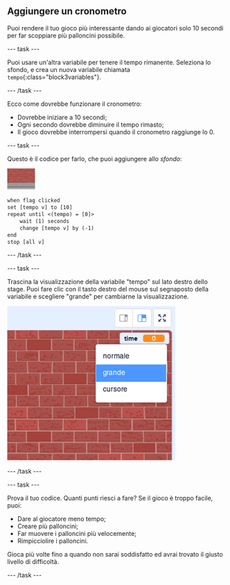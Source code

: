 ## Aggiungere un cronometro

Puoi rendere il tuo gioco più interessante dando ai giocatori solo 10 secondi per far scoppiare più palloncini possibile.

--- task ---

Puoi usare un'altra variabile per tenere il tempo rimanente. Seleziona lo sfondo, e crea un nuova variabile chiamata `tempo`{:class="block3variables"}.

--- /task ---

Ecco come dovrebbe funzionare il cronometro:

+ Dovrebbe iniziare a 10 secondi;
+ Ogni secondo dovrebbe diminuire il tempo rimasto;
+ Il gioco dovrebbe interrompersi quando il cronometro raggiunge lo 0.

--- task ---

Questo è il codice per farlo, che puoi aggiungere allo _sfondo_:

![sprite palloncino](images/stage-sprite.png)

```blocks3
when flag clicked
set [tempo v] to [10]
repeat until <(tempo) = [0]>
    wait (1) seconds
    change [tempo v] by (-1)
end
stop [all v]
```

--- /task ---

--- task ---

Trascina la visualizzazione della variabile "tempo" sul lato destro dello stage. Puoi fare clic con il tasto destro del mouse sul segnaposto della variabile e scegliere "grande" per cambiarne la visualizzazione.

![screenshot](images/balloons-readout.png)

--- /task ---

--- task ---

Prova il tuo codice. Quanti punti riesci a fare? Se il gioco è troppo facile, puoi:

+ Dare al giocatore meno tempo;
+ Creare più palloncini;
+ Far muovere i palloncini più velocemente;
+ Rimpicciolire i palloncini.

Gioca più volte fino a quando non sarai soddisfatto ed avrai trovato il giusto livello di difficoltà.

--- /task ---

